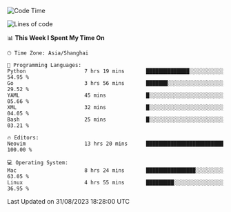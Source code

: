 <!--START_SECTION:waka-->
![Code Time](http://img.shields.io/badge/Code%20Time-1%2C544%20hrs%2026%20mins-blue)

![Lines of code](https://img.shields.io/badge/From%20Hello%20World%20I%27ve%20Written-286.3%20thousand%20lines%20of%20code-blue)

📊 **This Week I Spent My Time On** 

```text
🕑︎ Time Zone: Asia/Shanghai

💬 Programming Languages: 
Python                   7 hrs 19 mins       ██████████████░░░░░░░░░░░   54.95 % 
Go                       3 hrs 56 mins       ███████░░░░░░░░░░░░░░░░░░   29.52 % 
YAML                     45 mins             █░░░░░░░░░░░░░░░░░░░░░░░░   05.66 % 
XML                      32 mins             █░░░░░░░░░░░░░░░░░░░░░░░░   04.05 % 
Bash                     25 mins             █░░░░░░░░░░░░░░░░░░░░░░░░   03.21 % 

🔥 Editors: 
Neovim                   13 hrs 20 mins      █████████████████████████   100.00 % 

💻 Operating System: 
Mac                      8 hrs 24 mins       ████████████████░░░░░░░░░   63.05 % 
Linux                    4 hrs 55 mins       █████████░░░░░░░░░░░░░░░░   36.95 % 
```


 Last Updated on 31/08/2023 18:28:00 UTC
<!--END_SECTION:waka-->
